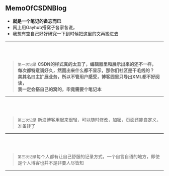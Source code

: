 ## MemoOfCSDNBlog
* **就是一个笔记的备忘而已**
* 网上用Gayhub搭窝子各家各说，  
* 我想有空自己好好研究一下到时候把这里的文再搬进去  



----
<br><br>

> `第一次记录` **CSDN的样式真的太丑了，编辑器里和展示出来的还不一样，  
每次都特意调好久，然而出来什么都不显示，那你们社区是干毛线的？  
美其名曰主扩展业务，所以不管用户感受，博客园里只导出XML都不好阅读，  
我一定会搭自己的窝的，毕竟需要个笔记本**

----
<br><br>


> `第二次记录` 新浪博客用起来很轻，可以随时修改，加密，页面还能自定义，准备转了

----
<br><br>

> `第三次记录`每个人都有让自己舒服的记录方式，一个自言自语的地方，即使是个人博客也并不是非要人尽皆知

----
